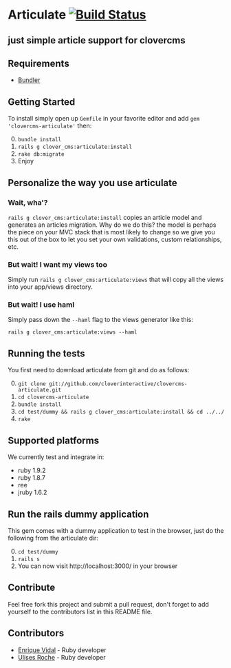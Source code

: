 # Articulate [![Build Status](http://travis-ci.org/cloverinteractive/clovercms-articulate.png)](http://travis-ci.org/cloverinteractive/clovercms-articulate)
## just simple article support for clovercms

## Requirements

* [Bundler](http://gembundler.com)

## Getting Started

To install simply open up `Gemfile` in your favorite editor and add `gem
'clovercms-articulate'` then:

0. `bundle install`
1. `rails g clover_cms:articulate:install`
2. `rake db:migrate`
3. Enjoy

## Personalize the way you use articulate

### Wait, wha'?

`rails g clover_cms:articulate:install` copies an article model and generates an articles migration. Why do we do this? the model is perhaps the piece on your MVC stack that is most likely to change so we give you this out of the box to let you set your own validations, custom relationships, etc.

### But wait! I want my views too

Simply run `rails g clover_cms:articulate:views` that will copy all the views into your app/views directory.

### But wait! I use haml

Simply pass down the `--haml` flag to the views generator like this:

`rails g clover_cms:articulate:views --haml`

## Running the tests

You first need to download articulate from git and do as follows:

0. `git clone git://github.com/cloverinteractive/clovercms-articulate.git`
1. `cd clovercms-articulate`
2. `bundle install`
3. `cd test/dummy && rails g clover_cms:articulate:install && cd ../../`
4. `rake`

## Supported platforms

We currently test and integrate in:

* ruby 1.9.2
* ruby 1.8.7
* ree
* jruby 1.6.2

## Run the rails dummy application

This gem comes with a dummy application to test in the browser, just do
the following from the articulate dir:

0. `cd test/dummy`
1. `rails s`
2. You can now visit http://localhost:3000/ in your browser

## Contribute

Feel free fork this project and submit a pull request, don't forget to add yourself to the contributors list in this README file.

## Contributors

* [Enrique Vidal](http://github.com/EnriqueVidal) - Ruby developer
* [Ulises Roche](http://github.com/ulisesroche) - Ruby developer

